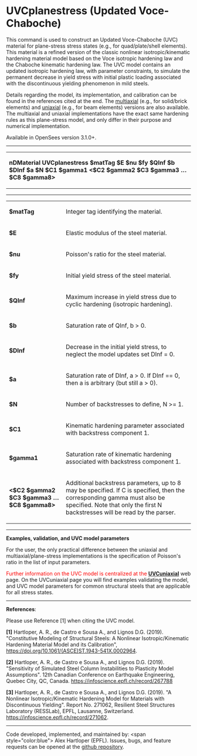 # UVCplanestress (Updated Voce-Chaboche)

<p>This command is used to construct an Updated Voce-Chaboche (UVC)
material for plane-stress stress states (e.g., for quad/plate/shell
elements). This material is a refined version of the classic nonlinear
isotropic/kinematic hardening material model based on the Voce isotropic
hardening law and the Chaboche kinematic hardening law. The UVC model
contains an updated isotropic hardening law, with parameter constraints,
to simulate the permanent decrease in yield stress with initial plastic
loading associated with the discontinuous yielding phenomenon in mild
steels.</p>
<p>Details regarding the model, its implementation, and calibration can
be found in the references cited at the end. The <a
href="https://opensees.berkeley.edu/wiki/index.php/UVCmultiaxial_(Updated_Voce-Chaboche)">multiaxial</a>
(e.g., for solid/brick elements) and <a
href="https://opensees.berkeley.edu/wiki/index.php/UVCuniaxial_(Updated_Voce-Chaboche)">uniaxial</a>
(e.g., for beam elements) versions are also available. The multiaxial
and uniaxial implementations have the exact same hardening rules as this
plane-stress model, and only differ in their purpose and numerical
implementation.</p>
<p>Available in OpenSees version 3.1.0+.</p>
<hr />
<table>
<tbody>
<tr class="odd">
<td><p><strong>nDMaterial UVCplanestress $matTag $E $nu $fy $QInf $b
$DInf $a $N $C1 $gamma1 &lt;$C2 $gamma2 $C3 $gamma3 … $C8
$gamma8&gt;</strong></p></td>
</tr>
</tbody>
</table>
<hr />
<table>
<tbody>
<tr class="odd">
<td><p><strong>$matTag</strong></p></td>
<td><p>Integer tag identifying the material.</p></td>
</tr>
<tr class="even">
<td><p><strong>$E</strong></p></td>
<td><p>Elastic modulus of the steel material.</p></td>
</tr>
<tr class="odd">
<td><p><strong>$nu</strong></p></td>
<td><p>Poisson's ratio for the steel material.</p></td>
</tr>
<tr class="even">
<td><p><strong>$fy</strong></p></td>
<td><p>Initial yield stress of the steel material.</p></td>
</tr>
<tr class="odd">
<td><p><strong>$QInf</strong></p></td>
<td><p>Maximum increase in yield stress due to cyclic hardening
(isotropic hardening).</p></td>
</tr>
<tr class="even">
<td><p><strong>$b</strong></p></td>
<td><p>Saturation rate of QInf, b &gt; 0.</p></td>
</tr>
<tr class="odd">
<td><p><strong>$DInf</strong></p></td>
<td><p>Decrease in the initial yield stress, to neglect the model
updates set DInf = 0.</p></td>
</tr>
<tr class="even">
<td><p><strong>$a</strong></p></td>
<td><p>Saturation rate of DInf, a &gt; 0. If DInf == 0, then a is
arbitrary (but still a &gt; 0).</p></td>
</tr>
<tr class="odd">
<td><p><strong>$N</strong></p></td>
<td><p>Number of backstresses to define, N &gt;= 1.</p></td>
</tr>
<tr class="even">
<td><p><strong>$C1</strong></p></td>
<td><p>Kinematic hardening parameter associated with backstress
component 1.</p></td>
</tr>
<tr class="odd">
<td><p><strong>$gamma1</strong></p></td>
<td><p>Saturation rate of kinematic hardening associated with backstress
component 1.</p></td>
</tr>
<tr class="even">
<td><p><strong>&lt;$C2 $gamma2 $C3 $gamma3 … $C8
$gamma8&gt;</strong></p></td>
<td><p>Additional backstress parameters, up to 8 may be specified. If C
is specified, then the corresponding gamma must also be specified. Note
that only the first N backstresses will be read by the parser.</p></td>
</tr>
</tbody>
</table>
<hr />
<p><strong>Examples, validation, and UVC model parameters</strong></p>
<p>For the user, the only practical difference between the uniaxial and
multiaxial/plane-stress implementations is the specification of
Poisson's ratio in the list of input parameters.</p>
<p><span style="color:red"> Further information on the UVC model
is centralized at the </span> <strong><a
href="https://opensees.berkeley.edu/wiki/index.php/UVCuniaxial_(Updated_Voce-Chaboche)">UVCuniaxial</a></strong>
web page. On the UVCuniaxial page you will find examples validating the
model, and UVC model parameters for common structural steels that are
applicable for all stress states.</p>
<hr />
<p><strong>References</strong>:</p>
<p>Please use Reference [1] when citing the UVC model.</p>
<p><strong>[1]</strong> Hartloper, A. R., de Castro e Sousa A., and
Lignos D.G. (2019). "Constitutive Modeling of Structural Steels: A
Nonlinear Isotropic/Kinematic Hardening Material Model and its
Calibration", <a
href="https://doi.org/10.1061/(ASCE)ST.1943-541X.0002964">https://doi.org/10.1061/(ASCE)ST.1943-541X.0002964</a>.</p>
<p><strong>[2]</strong> Hartloper, A. R., de Castro e Sousa A., and
Lignos D.G. (2019). "Sensitivity of Simulated Steel Column Instabilities
to Plasticity Model Assumptions". 12th Canadian Conference on Earthquake
Engineering, Quebec City, QC, Canada. <a
href="https://infoscience.epfl.ch/record/267788">https://infoscience.epfl.ch/record/267788</a></p>
<p><strong>[3]</strong> Hartloper, A. R., de Castro e Sousa A., and
Lignos D.G. (2019). "A Nonlinear Isotropic/Kinematic Hardening Model for
Materials with Discontinuous Yielding". Report No. 271062, Resilient
Steel Structures Laboratory (RESSLab), EPFL, Lausanne, Switzerland. <a
href="https://infoscience.epfl.ch/record/271062">https://infoscience.epfl.ch/record/271062</a>.</p>
<hr />
<p>Code developed, implemented, and maintained by: &lt;span
style="color:blue"&gt; Alex Hartloper (EPFL). </span> Issues,
bugs, and feature requests can be opened at the <a
href="https://github.com/ahartloper/UVC_MatMod">github
repository</a>.</p>
